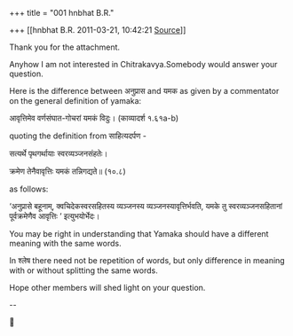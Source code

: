 +++
title = "001 hnbhat B.R."

+++
[[hnbhat B.R.	2011-03-21, 10:42:21 [Source](https://groups.google.com/g/samskrita/c/EBpErRW_-yU)]]



Thank you for the attachment.

  

Anyhow I am not interested in Chitrakavya.Somebody would answer your question.

  

Here is the difference between अनुप्रास and यमक as given by a commentator on the general definition of yamaka:

  

आवृत्तिमेव वर्णसंघात-गोचरां यमकं विदुः। (काव्यादर्श १.६१a-b)

  

quoting the definition from साहित्यदर्पण -

  

सत्यर्थे पृथगर्थायाः स्वरव्यञ्जनसंहतेः।

क्रमेण तेनैवावृत्तिः यमकं तन्निगद्यते॥ (१०.८)

  

as follows:

  

‘अनुप्रासे बहूनाम्, क्वचिदेकस्वरसहितस्य व्यञ्जनस्य व्यञ्जनस्यावृत्तिर्भवति, यमके तु स्वरव्यञ्जनसहितानां पूर्वक्रमेणैव आवृत्तिः ’ इत्युभयोर्भेदः।

  

You may be right in understanding that Yamaka should have a different meaning with the same words.

  

In श्लेष there need not be repetition of words, but only difference in meaning with or without splitting the same words.

  

Hope other members will shed light on your question.

  

--



